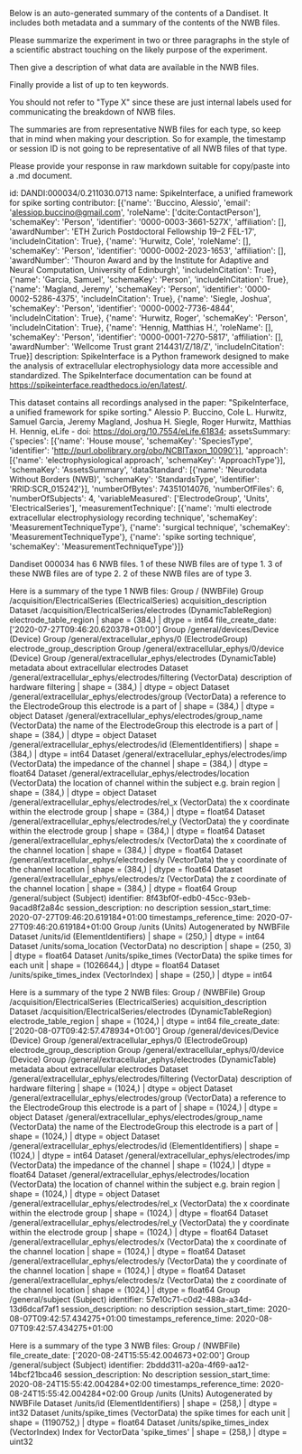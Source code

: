 
Below is an auto-generated summary of the contents of a Dandiset. It includes both metadata and a summary of the contents of the NWB files.

Please summarize the experiment in two or three paragraphs in the style of a scientific abstract touching on the likely purpose of the experiment.

Then give a description of what data are available in the NWB files.

Finally provide a list of up to ten keywords.

You should not refer to "Type X" since these are just internal labels used for communicating the breakdown of NWB files.

The summaries are from representative NWB files for each type, so keep that in mind when making your description. So for example, the timestamp or session ID is not going to be representative of all NWB files of that type.

Please provide your response in raw markdown suitable for copy/paste into a .md document.


id: DANDI:000034/0.211030.0713
name: SpikeInterface, a unified framework for spike sorting
contributor: [{'name': 'Buccino, Alessio', 'email': 'alessiop.buccino@gmail.com', 'roleName': ['dcite:ContactPerson'], 'schemaKey': 'Person', 'identifier': '0000-0003-3661-527X', 'affiliation': [], 'awardNumber': 'ETH Zurich Postdoctoral Fellowship 19–2 FEL-17', 'includeInCitation': True}, {'name': 'Hurwitz, Cole', 'roleName': [], 'schemaKey': 'Person', 'identifier': '0000-0002-2023-1653', 'affiliation': [], 'awardNumber': 'Thouron Award and by the Institute for Adaptive and Neural Computation, University of Edinburgh', 'includeInCitation': True}, {'name': 'Garcia, Samuel', 'schemaKey': 'Person', 'includeInCitation': True}, {'name': 'Magland, Jeremy', 'schemaKey': 'Person', 'identifier': '0000-0002-5286-4375', 'includeInCitation': True}, {'name': 'Siegle, Joshua', 'schemaKey': 'Person', 'identifier': '0000-0002-7736-4844', 'includeInCitation': True}, {'name': 'Hurwitz, Roger', 'schemaKey': 'Person', 'includeInCitation': True}, {'name': 'Hennig, Matthias H.', 'roleName': [], 'schemaKey': 'Person', 'identifier': '0000-0001-7270-5817', 'affiliation': [], 'awardNumber': 'Wellcome Trust grant 214431/Z/18/Z', 'includeInCitation': True}]
description: SpikeInterface is a Python framework designed to make the analysis of extracellular electrophysiology data more accessible and standardized. The SpikeInterface documentation can be found at https://spikeinterface.readthedocs.io/en/latest/.

This dataset contains all recordings analysed in the paper: "SpikeInterface, a unified framework for spike sorting." Alessio P. Buccino, Cole L. Hurwitz, Samuel Garcia, Jeremy Magland, Joshua H. Siegle, Roger Hurwitz, Matthias H. Hennig, eLife - doi: https://doi.org/10.7554/eLife.61834; 
assetsSummary: {'species': [{'name': 'House mouse', 'schemaKey': 'SpeciesType', 'identifier': 'http://purl.obolibrary.org/obo/NCBITaxon_10090'}], 'approach': [{'name': 'electrophysiological approach', 'schemaKey': 'ApproachType'}], 'schemaKey': 'AssetsSummary', 'dataStandard': [{'name': 'Neurodata Without Borders (NWB)', 'schemaKey': 'StandardsType', 'identifier': 'RRID:SCR_015242'}], 'numberOfBytes': 74351014076, 'numberOfFiles': 6, 'numberOfSubjects': 4, 'variableMeasured': ['ElectrodeGroup', 'Units', 'ElectricalSeries'], 'measurementTechnique': [{'name': 'multi electrode extracellular electrophysiology recording technique', 'schemaKey': 'MeasurementTechniqueType'}, {'name': 'surgical technique', 'schemaKey': 'MeasurementTechniqueType'}, {'name': 'spike sorting technique', 'schemaKey': 'MeasurementTechniqueType'}]}

Dandiset 000034 has 6 NWB files.
1 of these NWB files are of type 1.
3 of these NWB files are of type 2.
2 of these NWB files are of type 3.


Here is a summary of the type 1 NWB files:
  Group / (NWBFile) 
  Group /acquisition/ElectricalSeries (ElectricalSeries) acquisition_description
  Dataset /acquisition/ElectricalSeries/electrodes (DynamicTableRegion) electrode_table_region | shape = (384,) | dtype = int64
  file_create_date: ['2020-07-27T09:46:20.620378+01:00']
  Group /general/devices/Device (Device) 
  Group /general/extracellular_ephys/0 (ElectrodeGroup) electrode_group_description
  Group /general/extracellular_ephys/0/device (Device) 
  Group /general/extracellular_ephys/electrodes (DynamicTable) metadata about extracellular electrodes
  Dataset /general/extracellular_ephys/electrodes/filtering (VectorData) description of hardware filtering | shape = (384,) | dtype = object
  Dataset /general/extracellular_ephys/electrodes/group (VectorData) a reference to the ElectrodeGroup this electrode is a part of | shape = (384,) | dtype = object
  Dataset /general/extracellular_ephys/electrodes/group_name (VectorData) the name of the ElectrodeGroup this electrode is a part of | shape = (384,) | dtype = object
  Dataset /general/extracellular_ephys/electrodes/id (ElementIdentifiers)  | shape = (384,) | dtype = int64
  Dataset /general/extracellular_ephys/electrodes/imp (VectorData) the impedance of the channel | shape = (384,) | dtype = float64
  Dataset /general/extracellular_ephys/electrodes/location (VectorData) the location of channel within the subject e.g. brain region | shape = (384,) | dtype = object
  Dataset /general/extracellular_ephys/electrodes/rel_x (VectorData) the x coordinate within the electrode group | shape = (384,) | dtype = float64
  Dataset /general/extracellular_ephys/electrodes/rel_y (VectorData) the y coordinate within the electrode group | shape = (384,) | dtype = float64
  Dataset /general/extracellular_ephys/electrodes/x (VectorData) the x coordinate of the channel location | shape = (384,) | dtype = float64
  Dataset /general/extracellular_ephys/electrodes/y (VectorData) the y coordinate of the channel location | shape = (384,) | dtype = float64
  Dataset /general/extracellular_ephys/electrodes/z (VectorData) the z coordinate of the channel location | shape = (384,) | dtype = float64
  Group /general/subject (Subject) 
  identifier: 8f43bf0f-edb0-45cc-93eb-9acad8f2a84c
  session_description: no description
  session_start_time: 2020-07-27T09:46:20.619184+01:00
  timestamps_reference_time: 2020-07-27T09:46:20.619184+01:00
  Group /units (Units) Autogenerated by NWBFile
  Dataset /units/id (ElementIdentifiers)  | shape = (250,) | dtype = int64
  Dataset /units/soma_location (VectorData) no description | shape = (250, 3) | dtype = float64
  Dataset /units/spike_times (VectorData) the spike times for each unit | shape = (1026644,) | dtype = float64
  Dataset /units/spike_times_index (VectorIndex)  | shape = (250,) | dtype = int64


Here is a summary of the type 2 NWB files:
  Group / (NWBFile) 
  Group /acquisition/ElectricalSeries (ElectricalSeries) acquisition_description
  Dataset /acquisition/ElectricalSeries/electrodes (DynamicTableRegion) electrode_table_region | shape = (1024,) | dtype = int64
  file_create_date: ['2020-08-07T09:42:57.478934+01:00']
  Group /general/devices/Device (Device) 
  Group /general/extracellular_ephys/0 (ElectrodeGroup) electrode_group_description
  Group /general/extracellular_ephys/0/device (Device) 
  Group /general/extracellular_ephys/electrodes (DynamicTable) metadata about extracellular electrodes
  Dataset /general/extracellular_ephys/electrodes/filtering (VectorData) description of hardware filtering | shape = (1024,) | dtype = object
  Dataset /general/extracellular_ephys/electrodes/group (VectorData) a reference to the ElectrodeGroup this electrode is a part of | shape = (1024,) | dtype = object
  Dataset /general/extracellular_ephys/electrodes/group_name (VectorData) the name of the ElectrodeGroup this electrode is a part of | shape = (1024,) | dtype = object
  Dataset /general/extracellular_ephys/electrodes/id (ElementIdentifiers)  | shape = (1024,) | dtype = int64
  Dataset /general/extracellular_ephys/electrodes/imp (VectorData) the impedance of the channel | shape = (1024,) | dtype = float64
  Dataset /general/extracellular_ephys/electrodes/location (VectorData) the location of channel within the subject e.g. brain region | shape = (1024,) | dtype = object
  Dataset /general/extracellular_ephys/electrodes/rel_x (VectorData) the x coordinate within the electrode group | shape = (1024,) | dtype = float64
  Dataset /general/extracellular_ephys/electrodes/rel_y (VectorData) the y coordinate within the electrode group | shape = (1024,) | dtype = float64
  Dataset /general/extracellular_ephys/electrodes/x (VectorData) the x coordinate of the channel location | shape = (1024,) | dtype = float64
  Dataset /general/extracellular_ephys/electrodes/y (VectorData) the y coordinate of the channel location | shape = (1024,) | dtype = float64
  Dataset /general/extracellular_ephys/electrodes/z (VectorData) the z coordinate of the channel location | shape = (1024,) | dtype = float64
  Group /general/subject (Subject) 
  identifier: 57e10c71-c0d2-488a-a34d-13d6dcaf7af1
  session_description: no description
  session_start_time: 2020-08-07T09:42:57.434275+01:00
  timestamps_reference_time: 2020-08-07T09:42:57.434275+01:00


Here is a summary of the type 3 NWB files:
  Group / (NWBFile) 
  file_create_date: ['2020-08-24T15:55:42.004673+02:00']
  Group /general/subject (Subject) 
  identifier: 2bddd311-a20a-4f69-aa12-14bcf21bca46
  session_description: No description
  session_start_time: 2020-08-24T15:55:42.004284+02:00
  timestamps_reference_time: 2020-08-24T15:55:42.004284+02:00
  Group /units (Units) Autogenerated by NWBFile
  Dataset /units/id (ElementIdentifiers)  | shape = (258,) | dtype = int32
  Dataset /units/spike_times (VectorData) the spike times for each unit | shape = (1190752,) | dtype = float64
  Dataset /units/spike_times_index (VectorIndex) Index for VectorData 'spike_times' | shape = (258,) | dtype = uint32
